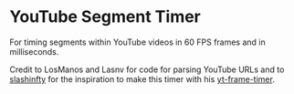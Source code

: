 # YouTube Segment Timer
For timing segments within YouTube videos in 60 FPS frames and in milliseconds.

Credit to LosManos and Lasnv for code for parsing YouTube URLs and to [slashinfty](http://github.com/slashinfty) for the inspiration to make this timer with his [yt-frame-timer](https://slashinfty.github.io/yt-frame-timer/).
